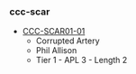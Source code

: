 ### ccc-scar
* [CCC-SCAR01-01](https://www.dmsguild.com/product/237410/CCCSCAR0101-Corrupted-Artery?affiliate_id=757342)
    * Corrupted Artery
    * Phil Allison
    * Tier 1 - APL 3 - Length 2
